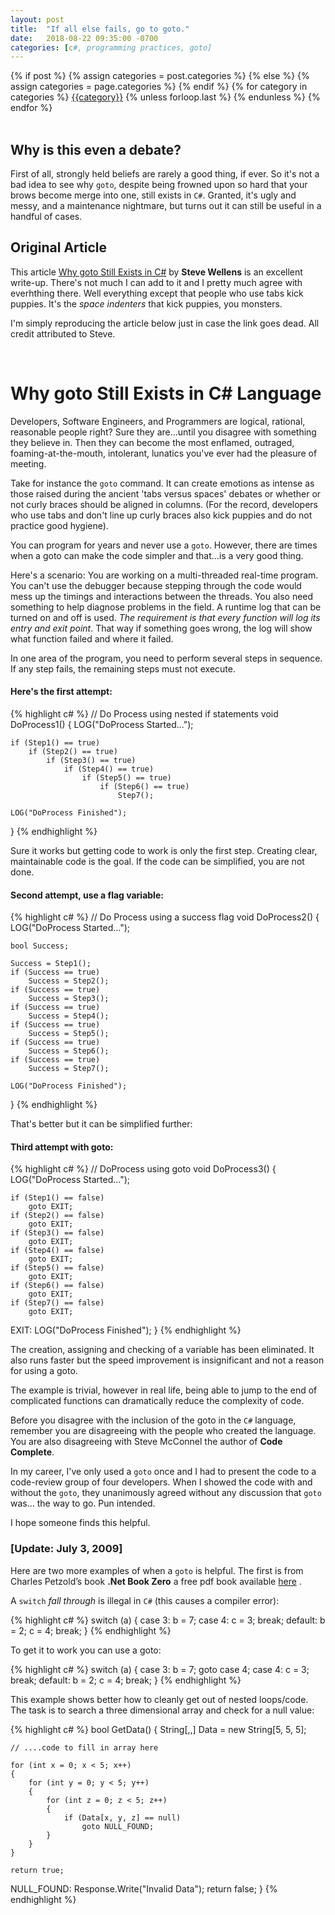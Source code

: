 ```yaml
---
layout: post
title:  "If all else fails, go to goto."
date:   2018-08-22 09:35:00 -0700
categories: [c#, programming practices, goto]
---
```

<div class="post-categories">
  {% if post %}
    {% assign categories = post.categories %}
  {% else %}
    {% assign categories = page.categories %}
  {% endif %}
  {% for category in categories %}
  <a href="{{site.baseurl}}/categories/#{{category|slugize}}">{{category}}</a>
  {% unless forloop.last %}&nbsp;{% endunless %}
  {% endfor %}
</div>
<br>

Why is this even a debate?
--
First of all, strongly held beliefs are rarely a good thing, if ever. So it's not a bad idea to see why `goto`, despite being frowned upon so hard that your brows become merge into one, still exists in `C#`. Granted, it's ugly and messy, and a maintenance nightmare, but turns out it can still be useful in a handful of cases.

Original Article
--
This article <a href="https://weblogs.asp.net/stevewellens/why-goto-still-exists-in-c" target="_blank">Why goto Still Exists in C#</a> by **Steve Wellens** is an excellent write-up. There's not much I can add to it and I pretty much agree with everhthing there. Well everything except that people who use tabs kick puppies. It's the _space indenters_ that kick puppies, you monsters.

I'm simply reproducing the article below just in case the link goes dead. All credit attributed to Steve.

<br>

# Why goto Still Exists in C# Language

Developers, Software Engineers, and Programmers are logical, rational, reasonable people right? Sure they are…until you disagree with something they believe in. Then they can become the most enflamed, outraged, foaming-at-the-mouth, intolerant, lunatics you've ever had the pleasure of meeting.

Take for instance the `goto` command. It can create emotions as intense as those raised during the ancient 'tabs versus spaces' debates or whether or not curly braces should be aligned in columns. (For the record, developers who use tabs and don't line up curly braces also kick puppies and do not practice good hygiene).

You can program for years and never use a `goto`. However, there are times when a goto can make the code simpler and that…is a very good thing.

Here's a scenario: You are working on a multi-threaded real-time program. You can't use the debugger because stepping through the code would mess up the timings and interactions between the threads. You also need something to help diagnose problems in the field.  A runtime log that can be turned on and off is used. _The requirement is that every function will log its entry and exit point_. That way if something goes wrong, the log will show what function failed and where it failed.

In one area of the program, you need to perform several steps in sequence. If any step fails, the remaining steps must not execute.

#### Here's the first attempt:  
{% highlight c# %}
// Do Process using nested if statements
void DoProcess1()
{
    LOG("DoProcess Started...");
 
    if (Step1() == true)
        if (Step2() == true)
            if (Step3() == true)
                if (Step4() == true)
                    if (Step5() == true)
                        if (Step6() == true)
                            Step7();
 
    LOG("DoProcess Finished");
}
{% endhighlight %}

Sure it works but getting code to work is only the first step. Creating clear, maintainable code is the goal. If the code can be simplified, you are not done.

#### Second attempt, use a flag variable:
{% highlight c# %}
// Do Process using a success flag
void DoProcess2()
{
    LOG("DoProcess Started...");
 
    bool Success;
 
    Success = Step1();
    if (Success == true)
        Success = Step2();
    if (Success == true)
        Success = Step3();
    if (Success == true)
        Success = Step4();
    if (Success == true)
        Success = Step5();
    if (Success == true)
        Success = Step6();
    if (Success == true)
        Success = Step7();
 
    LOG("DoProcess Finished");
}
{% endhighlight %}

That's better but it can be simplified further:

#### Third attempt with goto:

{% highlight c# %}
// DoProcess using goto
void DoProcess3()
{
    LOG("DoProcess Started...");
 
    if (Step1() == false)
        goto EXIT;
    if (Step2() == false)
        goto EXIT;
    if (Step3() == false)
        goto EXIT;
    if (Step4() == false)
        goto EXIT;
    if (Step5() == false)
        goto EXIT;
    if (Step6() == false)
        goto EXIT;
    if (Step7() == false)
        goto EXIT;
 
EXIT:
    LOG("DoProcess Finished");
}
{% endhighlight %}

The creation, assigning and checking of a variable has been eliminated. It also runs faster but the speed improvement is insignificant and not a reason for using a goto.

The example is trivial, however in real life, being able to jump to the end of complicated functions can dramatically reduce the complexity of code.

Before you disagree with the inclusion of the goto in the `C#` language, remember you are disagreeing with the people who created the language. You are also disagreeing with Steve McConnel the author of **Code Complete**.

In my career, I've only used a `goto` once and I had to present the code to a code-review group of four developers. When I showed the code with and without the `goto`, they unanimously agreed without any discussion that `goto` was… the way to go. Pun intended.

I hope someone finds this helpful.


### [Update: July 3, 2009]

Here are two more examples of when a `goto` is helpful. The first is from Charles Petzold’s book **.Net Book Zero** a free pdf book available <a href="http://www.charlespetzold.com/" target="_blank">here</a> .

A `switch` _fall through_ is illegal in `C#` (this causes a compiler error):

{% highlight c# %}
switch (a) 
{ 
    case 3: 
        b = 7; 
    case 4: 
        c = 3; 
        break; 
    default: 
        b = 2; 
        c = 4; 
        break; 
}
{% endhighlight %}

To get it to work you can use a goto:

{% highlight c# %}
switch (a) 
{ 
    case 3: 
        b = 7;
        goto case 4;
    case 4: 
        c = 3; 
        break; 
    default: 
        b = 2; 
        c = 4; 
        break; 
}
{% endhighlight %}

This example shows better how to cleanly get out of nested loops/code.  The task is to search a three dimensional array and check for a null value:

{% highlight c# %}
bool GetData()
{
    String[,,] Data = new String[5, 5, 5];
 
    // ....code to fill in array here
 
    for (int x = 0; x < 5; x++)
    {
        for (int y = 0; y < 5; y++)
        {
            for (int z = 0; z < 5; z++)
            {
                if (Data[x, y, z] == null)
                    goto NULL_FOUND;
            }
        }
    }
 
    return true;
 
NULL_FOUND:
    Response.Write("Invalid Data");
    return false;
}
{% endhighlight %}

